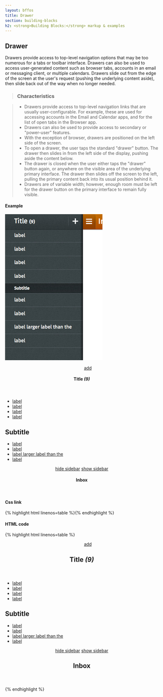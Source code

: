 ```yaml
---
layout: bffos
title: Drawer
section: building-blocks
h2: <strong>Building Blocks:</strong> markup & examples
---
```


## Drawer

Drawers provide access to top-level navigation options that may be too numerous for a tabs or toolbar interface. Drawers can also be used to access user-generated content such as browser tabs, accounts in an email or messaging client, or multiple calendars. Drawers slide out from the edge of the screen at the user's request (pushing the underlying content aside), then slide back out of the way when no longer needed.

> ### Characteristics

> * Drawers provide access to top-level navigation links that are usually user-configurable. For example, these are used for accessing accounts in the Email and Calendar apps, and for the list of open tabs in the Browser app.
> * Drawers can also be used to provide access to secondary or "power-user" features.
> * With the exception of browser, drawers are positioned on the left side of the screen.
> * To open a drawer, the user taps the standard "drawer" button. The drawer then slides in from the left side of the display, pushing aside the content below.
> * The drawer is closed when the user either taps the "drawer" button again, or anywhere on the visible area of the underlying primary interface. The drawer then slides off the screen to the left, pulling the primary content back into its usual position behind it.
> * Drawers are of variable width; however, enough room must be left for the drawer button on the primary interface to remain fully visible.

<div>
  <h4>Example</h4>
  <section class="example">
    <img src="../images/BB/drawer.jpg" alt="Drawer (Image replacing code)"/>
    <article class="full frame">
      <section data-type="sidebar">
        <header>
          <menu type="toolbar">
            <a href="#content"><span class="icon icon-add">add</span></a>
          </menu>
          <h1>Title <em>(9)</em></h1>
        </header>
        <nav>
          <ul>
            <li><a href="#content">label</a></li>
            <li><a href="#content">label</a></li>
            <li><a href="#content">label</a></li>
            <li><a href="#content">label</a></li>
          </ul>
          <h2>Subtitle</h2>
          <ul>
            <li><a href="#content">label</a></li>
            <li><a href="#content">label</a></li>
            <li><a href="#content">label larger label than the </a></li>
            <li><a href="#content">label</a></li>
          </ul>
        </nav>
      </section>
      <section id="drawer" role="region">
        <header>
          <a href="#content"><span class="icon icon-menu">hide sidebar</span></a>
          <a href="#drawer"><span class="icon icon-menu">show sidebar</span></a>
          <h1>Inbox</h1>
        </header>
        <div role="main"></div>
      </section>
    </article>
  </section>

  <h4>Css link</h4>
  {% highlight html linenos=table %}<link href="(your styles folder)/style_unstable/drawer.css" rel="stylesheet" type="text/css">{% endhighlight %}

  <h4>HTML code</h4>
  {% highlight html linenos=table %}
<section data-type="sidebar">
  <header>
    <menu type="toolbar">
      <a href="#content"><span class="icon icon-add">add</span></a>
    </menu>
    <h1>Title <em>(9)</em></h1>
  </header>
  <nav>
    <ul>
      <li><a href="#content">label</a></li>
      <li><a href="#content">label</a></li>
      <li><a href="#content">label</a></li>
      <li><a href="#content">label</a></li>
    </ul>
    <h2>Subtitle</h2>
    <ul>
      <li><a href="#content">label</a></li>
      <li><a href="#content">label</a></li>
      <li><a href="#content">label larger label than the </a></li>
      <li><a href="#content">label</a></li>
    </ul>
  </nav>
</section>
<section id="drawer" role="region">
  <header>
    <a href="#content"><span class="icon icon-menu">hide sidebar</span></a>
    <a href="#drawer"><span class="icon icon-menu">show sidebar</span></a>
    <h1>Inbox</h1>
  </header>
  <div role="main"></div>
</section>{% endhighlight %}
</div>
